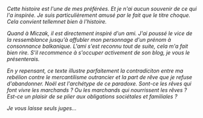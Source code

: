 *Cette histoire est l'une de mes préférées. Et je n'ai aucun souvenir de ce qui l'a inspirée. Je suis particulièrement amusé par le fait que le titre choque. Cela convient tellemnet bien à l'histoire.*

*Quand à Miczak, il est directement inspiré d'un ami. J'ai poussé le vice de la ressemblance jusqu'à affubler mon personnage d'un prénom à consonnance balkanique. L'ami s'est reconnu tout de suite, cela m'a fait bien rire. S'il recommence à s'occuper activement de son blog, je vous le présenterais.*

*En y repensant, ce texte illustre parfaitement la contradiciton entre ma rebélion contre le mercantilisme outrancier et la part de rêve que je refuse d'abandonner. Noël est l'archétype de ce paradoxe. Sont-ce les rêves qui font vivre les marchands ? Ou les marchands qui nourrissent les rêves ? Est-ce un plaisir de se plier aux obligations sociétales et familiales ?*

*Je vous laisse seuls juges…*


